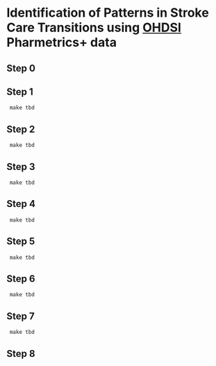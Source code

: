 # Identification of Patterns in Stroke Care Transitions using [OHDSI](https://ohdsi.northeastern.edu/) Pharmetrics+ data

## Step 0

## Step 1

```
 make tbd
```

## Step 2

```
 make tbd
```

## Step 3

```
 make tbd
```

## Step 4

```
 make tbd
```

## Step 5

```
 make tbd
```

## Step 6

```
 make tbd
```

## Step 7

```
 make tbd
```

## Step 8
